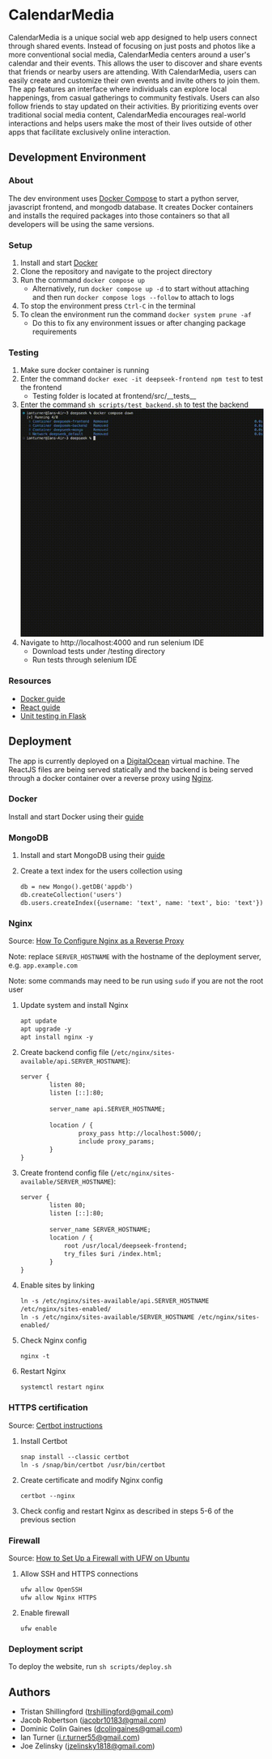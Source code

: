# CalendarMedia
CalendarMedia is a unique social web app designed to help users connect through shared events. Instead of focusing on just posts and photos like a more conventional social media, CalendarMedia centers around a user's calendar and their events. This allows the user to discover and share events that friends or nearby users are attending. With CalendarMedia, users can easily create and customize their own events and invite others to join them. The app features an interface where individuals can explore local happenings, from casual gatherings to community festivals. Users can also follow friends to stay updated on their activities. By prioritizing events over traditional social media content, CalendarMedia encourages real-world interactions and helps users make the most of their lives outside of other apps that facilitate exclusively online interaction.

## Development Environment

### About
The dev environment uses [Docker Compose](https://docs.docker.com/compose/)
to start a python server, javascript frontend, and mongodb database.
It creates Docker containers and installs the required packages into
those containers so that all developers will be using the same versions.

### Setup
1. Install and start [Docker](https://docs.docker.com/engine/install/)
2. Clone the repository and navigate to the project directory
3. Run the command `docker compose up`
    - Alternatively, run `docker compose up -d` to start without attaching
    and then run `docker compose logs --follow` to attach to logs
4. To stop the environment press `Ctrl-C` in the terminal
5. To clean the environment run the command `docker system prune -af`
    - Do this to fix any environment issues or after changing package requirements

### Testing
1. Make sure docker container is running
2. Enter the command `docker exec -it deepseek-frontend npm test` to test the frontend
    - Testing folder is located at frontend/src/\_\_tests\_\_
3. Enter the command `sh scripts/test_backend.sh` to test the backend
   ![test](assets/backend_testing.gif)
4. Navigate to http://localhost:4000 and run selenium IDE
    - Download tests under /testing directory
    - Run tests through selenium IDE

### Resources
- [Docker guide](https://docs.docker.com/get-started/docker-overview/)
- [React guide](https://react.dev/)
- [Unit testing in Flask](https://www.digitalocean.com/community/tutorials/unit-test-in-flask)

## Deployment

The app is currently deployed on a [DigitalOcean](https://digitalocean.com) virtual machine.
The ReactJS files are being served statically and the backend is being served through
a docker container over a reverse proxy using [Nginx](https://nginx.org/).

### Docker

Install and start Docker using their [guide](https://docs.docker.com/engine/install/ubuntu/)

### MongoDB

1. Install and start MongoDB using their [guide](https://www.mongodb.com/docs/manual/tutorial/install-mongodb-on-ubuntu/)

2. Create a text index for the users collection using

    ```
    db = new Mongo().getDB('appdb')
    db.createCollection('users')
    db.users.createIndex({username: 'text', name: 'text', bio: 'text'})
    ```

### Nginx

Source: [How To Configure Nginx as a Reverse Proxy](https://www.digitalocean.com/community/tutorials/how-to-configure-nginx-as-a-reverse-proxy-on-ubuntu-22-04)

Note: replace `SERVER_HOSTNAME` with the hostname of the deployment server, e.g.
`app.example.com`

Note: some commands may need to be run using `sudo` if you are not the root user

1. Update system and install Nginx

    ```
    apt update
    apt upgrade -y
    apt install nginx -y
    ```

2. Create backend config file (`/etc/nginx/sites-available/api.SERVER_HOSTNAME`):

    ```
    server {
            listen 80;
            listen [::]:80;

            server_name api.SERVER_HOSTNAME;

            location / {
                    proxy_pass http://localhost:5000/;
                    include proxy_params;
            }
    }
    ```

3. Create frontend config file (`/etc/nginx/sites-available/SERVER_HOSTNAME`):

    ```
    server {
            listen 80;
            listen [::]:80;

            server_name SERVER_HOSTNAME;
            location / {
                root /usr/local/deepseek-frontend;
                try_files $uri /index.html;
            }
    }
    ```

4. Enable sites by linking

    ```
    ln -s /etc/nginx/sites-available/api.SERVER_HOSTNAME /etc/nginx/sites-enabled/
    ln -s /etc/nginx/sites-available/SERVER_HOSTNAME /etc/nginx/sites-enabled/
    ```

5. Check Nginx config

    ```
    nginx -t
    ```

6. Restart Nginx
   
   ```
   systemctl restart nginx
   ```

### HTTPS certification

Source: [Certbot instructions](https://certbot.eff.org/instructions?ws=nginx&os=ubuntufocal)

1. Install Certbot
   
   ```
   snap install --classic certbot
   ln -s /snap/bin/certbot /usr/bin/certbot
   ```

2. Create certificate and modify Nginx config

    ```
    certbot --nginx
    ```

3. Check config and restart Nginx as described in steps 5-6 of the previous section

### Firewall

Source: [How to Set Up a Firewall with UFW on Ubuntu](https://www.digitalocean.com/community/tutorials/how-to-set-up-a-firewall-with-ufw-on-ubuntu)

1. Allow SSH and HTTPS connections
   
   ```
   ufw allow OpenSSH
   ufw allow Nginx HTTPS
   ```

2. Enable firewall
   
   ```
   ufw enable
   ```

### Deployment script

To deploy the website, run `sh scripts/deploy.sh`

## Authors
- Tristan Shillingford (trshillingford@gmail.com)
- Jacob Robertson (jacobr10183@gmail.com)
- Dominic Colin Gaines (dcolingaines@gmail.com)
- Ian Turner (i.r.turner55@gmail.com)
- Joe Zelinsky (jzelinsky1818@gmail.com)
